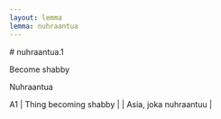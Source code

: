 ```yaml
---
layout: lemma
lemma: nuhraantua
---
```


<div class="sense">
# <span class="sensename">nuhraantua.1</span>

<span class="description">Become shabby</span>

<span class="description">Nuhraantua</span>

A1 | Thing becoming shabby |   | Asia, joka nuhraantuu |  

</div>

